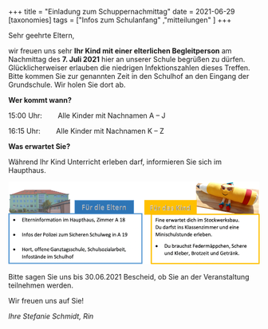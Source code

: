 +++
title = "Einladung zum Schuppernachmittag"
date = 2021-06-29
[taxonomies]
tags = ["Infos zum Schulanfang" ,"mitteilungen" ]
+++

Sehr geehrte Eltern,

wir freuen uns sehr **Ihr Kind mit einer elterlichen Begleitperson** am Nachmittag des **7\. Juli 2021** hier an unserer Schule begrüßen zu dürfen. Glücklicherweiser erlauben die niedrigen Infektionszahlen dieses Treffen. Bitte kommen Sie zur genannten Zeit in den Schulhof an den Eingang der Grundschule. Wir holen Sie dort ab.

**Wer kommt wann?**

15:00 Uhr:        Alle Kinder mit Nachnamen A – J

16:15 Uhr:        Alle Kinder mit Nachnamen K – Z

**Was erwartet Sie?**

Während Ihr Kind Unterricht erleben darf, informieren Sie sich im Haupthaus.

![](images/Einladung-Schnuppertag.png)

Bitte sagen Sie uns bis 30.06.2021 Bescheid, ob Sie an der Veranstaltung teilnehmen werden.

Wir freuen uns auf Sie!

_Ihre Stefanie Schmidt, Rin_
